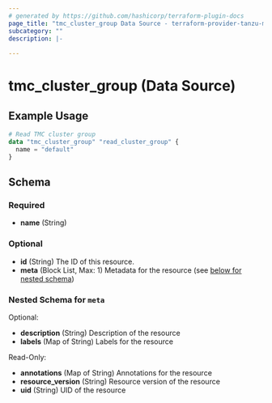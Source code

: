 ```yaml
---
# generated by https://github.com/hashicorp/terraform-plugin-docs
page_title: "tmc_cluster_group Data Source - terraform-provider-tanzu-mission-control"
subcategory: ""
description: |-
  
---
```


# tmc_cluster_group (Data Source)



## Example Usage

```terraform
# Read TMC cluster group
data "tmc_cluster_group" "read_cluster_group" {
  name = "default"
}
```

<!-- schema generated by tfplugindocs -->
## Schema

### Required

- **name** (String)

### Optional

- **id** (String) The ID of this resource.
- **meta** (Block List, Max: 1) Metadata for the resource (see [below for nested schema](#nestedblock--meta))

<a id="nestedblock--meta"></a>
### Nested Schema for `meta`

Optional:

- **description** (String) Description of the resource
- **labels** (Map of String) Labels for the resource

Read-Only:

- **annotations** (Map of String) Annotations for the resource
- **resource_version** (String) Resource version of the resource
- **uid** (String) UID of the resource


